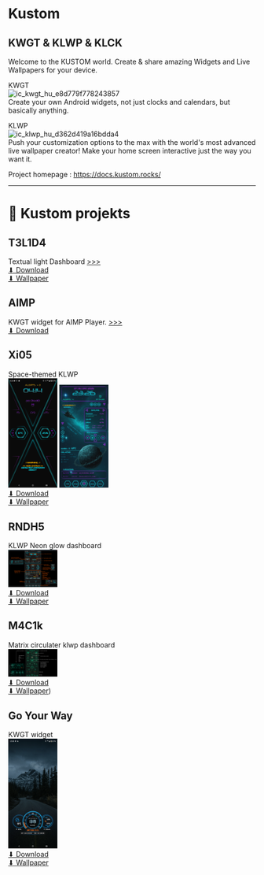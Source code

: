# Kustom
KWGT &amp; KLWP &amp; KLCK
--
Welcome to the KUSTOM world. Create & share amazing Widgets and Live Wallpapers for your device.

KWGT     
<img width="50" height="50" alt="ic_kwgt_hu_e8d779f778243857" src="https://github.com/user-attachments/assets/ae3f0ddd-cf0a-477e-9ccc-6b70ec73f400" />    
Create your own Android widgets, not just clocks and calendars, but basically anything.


KLWP    
<img width="50" height="50" alt="ic_klwp_hu_d362d419a16bdda4" src="https://github.com/user-attachments/assets/580cd105-b31e-486f-8eb2-3c154c19e89f" />    
Push your customization options to the max with the world's most advanced live wallpaper creator! Make your home screen interactive just the way you want it.

Project homepage : https://docs.kustom.rocks/    
    
----    
      
# 📱 Kustom projekts     
      
## T3L1D4        
Textual light Dashboard   [>>>](https://github.com/n4zz/Kustom/blob/main/Projects/T3L1D4/T3L1D4.md)        
[⬇ Download](https://github.com/n4zz/Kustom/releases/download/T3L1D4-v1.2/T3L1D4.klwp)       
[⬇ Wallpaper](https://github.com/n4zz/Kustom/blob/main/Projects/T3L1D4/T3L1D4-background.png)    

## AIMP     
KWGT widget for AIMP Player.   [>>>](https://github.com/n4zz/Kustom/blob/main/Projects/AIMP/widget%20for%20aimp.md)        
[⬇ Download](https://github.com/n4zz/Kustom/releases/download/AIMP_widget-v1.2/Aimp_v12.kwgt)      
     
## Xi05        
Space-themed KLWP       
 <img src="https://github.com/n4zz/Kustom/blob/main/Projects/Xi05/Gallery/xi05_doors.png" width="100">
 <img src="https://github.com/n4zz/Kustom/blob/main/Projects/Xi05/Gallery/Xi05_wall_details.png" width="100">       
[⬇ Download](https://github.com/n4zz/Kustom/releases/download/Xi05_v.1.1b/Xi05_v11b.klwp)      
[⬇ Wallpaper](https://github.com/n4zz/Kustom/blob/main/Projects/Xi05/wallpaper.png)         

## RNDH5        
KLWP Neon glow dashboard        
 <img src="https://github.com/n4zz/Kustom/blob/main/Projects/RNDH5/detail_RNDH5.png" width="100">      
[⬇ Download](https://github.com/n4zz/Kustom/releases/download/RNDH5.v1/RNDH5_v11.klwp)      
[⬇ Wallpaper](https://github.com/n4zz/Kustom/blob/main/Projects/RNDH5/holes4~2.jpg)         

## M4C1k        
Matrix circulater klwp dashboard     
 <img src="https://github.com/n4zz/Kustom/blob/main/Projects/M4C1K/M4C1k_detail.png" width="100">       
[⬇ Download](https://github.com/n4zz/Kustom/releases/download/M4C1k_v.1.0/M4C1k.klwp)      
[⬇ Wallpaper](https://github.com/n4zz/Kustom/blob/main/Projects/M4C1K/wallpapers/Code%20Cascade.jpg))        

## Go Your Way        
KWGT widget       
<img src="https://github.com/n4zz/Kustom/blob/main/Projects/GyW%20-%20KWGT/GyW_KWGT.png" width="100">      
[⬇ Download](https://github.com/n4zz/Kustom/releases/download/GoYourWay_KWGT.v1.1/GyW11.kwgt)      
[⬇ Wallpaper](https://github.com/n4zz/Kustom/blob/main/Projects/GyW%20-%20KWGT/kevin-mueller-ZSETp_jNviU-unsplash.jpg)        

